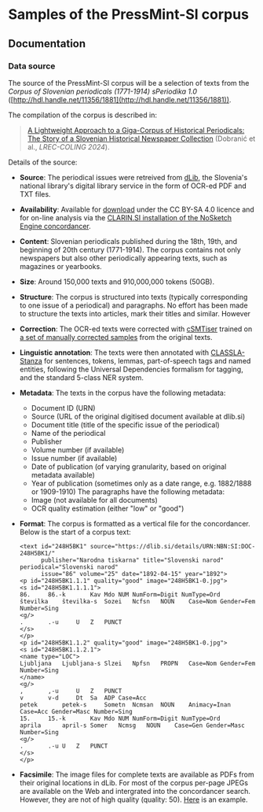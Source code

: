 # Samples of the PressMint-SI corpus

## Documentation

### Data source

The source of the PressMint-SI corpus will be a selection of texts from the
*Corpus of Slovenian periodicals (1771-1914) sPeriodika 1.0*
([http://hdl.handle.net/11356/1881](http://hdl.handle.net/11356/1881)).

The compilation of the corpus is described in:

> [A Lightweight Approach to a Giga-Corpus of Historical Periodicals: The Story of a Slovenian Historical Newspaper Collection](https://aclanthology.org/2024.lrec-main.61/) (Dobranić et al., *LREC-COLING 2024*).

Details of the source:

* **Source**: The periodical issues were retreived from [dLib](https://dlib.si), the Slovenia's national library's digital library service in
the form of OCR-ed PDF and TXT files.

* **Availability**: Available for [download](http://hdl.handle.net/11356/1881) under the CC BY-SA 4.0 licence and for on-line analysis via the [CLARIN.SI installation of the NoSketch Engine concordancer](https://www.clarin.si/ske/#dashboard?corpname=speriodika).

* **Content**: Slovenian periodicals published during the 18th, 19th, and beginning of 20th century (1771-1914). The corpus contains not only newspapers but also other periodically appearing texts, such as magazines or yearbooks.

* **Size**: Around 150,000 texts and 910,000,000 tokens (50GB).

* **Structure**: The corpus is structured into texts (typically corresponding to one issue of a periodical) and paragraphs. No effort has been made to structure the texts into articles, mark their titles and similar. However

* **Correction**: The OCR-ed texts were corrected with [cSMTiser](https://github.com/clarinsi/csmtiser) trained on [a set of manually corrected samples](hdl.handle.net/11356/1907) from the original texts. 

* **Linguistic annotation**: The texts were then annotated with [CLASSLA-Stanza](https://github.com/clarinsi/classla) for sentences,  tokens, lemmas, part-of-speech tags and named entities, following the Universal Dependencies formalism for tagging, and the standard 5-class NER system.

* **Metadata**: The texts in the corpus have the following metadata:

    - Document ID (URN)
    - Source (URL of the original digitised document available at dlib.si)
    - Document title (title of the specific issue of the periodical) 
    - Name of the periodical
    - Publisher
    - Volume number (if available)
    - Issue number (if available)
    - Date of publication (of varying granularity, based on original metadata available)
    - Year of publication (sometimes only as a date range, e.g. 1882/1888 or 1909-1910)
    The paragraphs have the following metadata:
    - Image (not available for all documents)
    - OCR quality estimation (either "low" or "good")

* **Format**: The corpus is formatted as a vertical file for the concordancer. Below is the start of a corpus text:

    ```
    <text id="248H5BK1" source="https://dlib.si/details/URN:NBN:SI:DOC-248H5BK1/"
          publisher="Narodna tiskarna" title="Slovenski narod" periodical="Slovenski narod"
          issue="86" volume="25" date="1892-04-15" year="1892">
    <p id="248H5BK1.1.1" quality="good" image="248H5BK1-0.jpg">
    <s id="248H5BK1.1.1.1">
    86.		86.-k		Kav	Mdo	NUM	NumForm=Digit NumType=Ord
    številka	številka-s	Sozei	Ncfsn	NOUN	Case=Nom Gender=Fem Number=Sing
    <g/>
    .		.-u		U	Z	PUNCT	
    </s>
    </p>
    <p id="248H5BK1.1.2" quality="good" image="248H5BK1-0.jpg">
    <s id="248H5BK1.1.2.1">
    <name type="LOC">
    Ljubljana	Ljubljana-s	Slzei	Npfsn	PROPN	Case=Nom Gender=Fem Number=Sing
    </name>
    <g/>
    ,		,-u		U	Z	PUNCT	
    v		v-d		Dt	Sa	ADP	Case=Acc
    petek		petek-s		Sometn	Ncmsan	NOUN	Animacy=Inan Case=Acc Gender=Masc Number=Sing
    15.		15.-k		Kav	Mdo	NUM	NumForm=Digit NumType=Ord
    aprila		april-s	Somer	Ncmsg	NOUN	Case=Gen Gender=Masc Number=Sing
    <g/>
    .		.-u	U	Z	PUNCT	
    </s>
    </p>
    ```

* **Facsimile**: The image files for complete texts are available as PDFs from their original locations in dLib. For most of the corpus per-page JPEGs are available on the Web and intergrated into the concordancer search. However, they are not of high quality (quality: 50).
[Here](https://nl.ijs.si/inz/speriodika/4OVRPKTJ-2.jpg) is an example.

